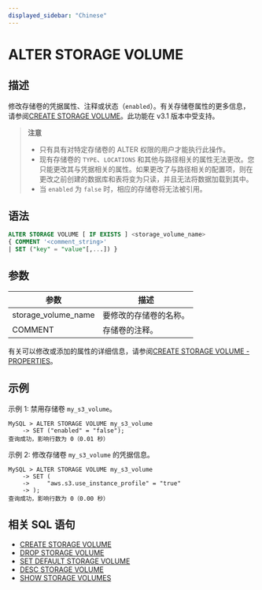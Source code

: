 ```yaml
---
displayed_sidebar: "Chinese"
---
```


# ALTER STORAGE VOLUME

## 描述

修改存储卷的凭据属性、注释或状态（`enabled`）。有关存储卷属性的更多信息，请参阅[CREATE STORAGE VOLUME](./CREATE_STORAGE_VOLUME.md)。此功能在 v3.1 版本中受支持。

> **注意**
>
> - 只有具有对特定存储卷的 ALTER 权限的用户才能执行此操作。
> - 现有存储卷的 `TYPE`、`LOCATIONS` 和其他与路径相关的属性无法更改。您只能更改其与凭据相关的属性。如果更改了与路径相关的配置项，则在更改之前创建的数据库和表将变为只读，并且无法将数据加载到其中。
> - 当 `enabled` 为 `false` 时，相应的存储卷将无法被引用。

## 语法

```SQL
ALTER STORAGE VOLUME [ IF EXISTS ] <storage_volume_name>
{ COMMENT '<comment_string>'
| SET ("key" = "value"[,...]) }
```

## 参数

| **参数**             | **描述**                   |
| ------------------- | ------------------------ |
| storage_volume_name | 要修改的存储卷的名称。      |
| COMMENT             | 存储卷的注释。             |

有关可以修改或添加的属性的详细信息，请参阅[CREATE STORAGE VOLUME - PROPERTIES](./CREATE_STORAGE_VOLUME.md#properties)。

## 示例

示例 1: 禁用存储卷 `my_s3_volume`。

```Plain
MySQL > ALTER STORAGE VOLUME my_s3_volume
    -> SET ("enabled" = "false");
查询成功，影响行数为 0（0.01 秒）
```

示例 2: 修改存储卷 `my_s3_volume` 的凭据信息。

```Plain
MySQL > ALTER STORAGE VOLUME my_s3_volume
    -> SET (
    ->     "aws.s3.use_instance_profile" = "true"
    -> );
查询成功，影响行数为 0（0.00 秒）
```

## 相关 SQL 语句

- [CREATE STORAGE VOLUME](./CREATE_STORAGE_VOLUME.md)
- [DROP STORAGE VOLUME](./DROP_STORAGE_VOLUME.md)
- [SET DEFAULT STORAGE VOLUME](./SET_DEFAULT_STORAGE_VOLUME.md)
- [DESC STORAGE VOLUME](./DESC_STORAGE_VOLUME.md)
- [SHOW STORAGE VOLUMES](./SHOW_STORAGE_VOLUMES.md)
